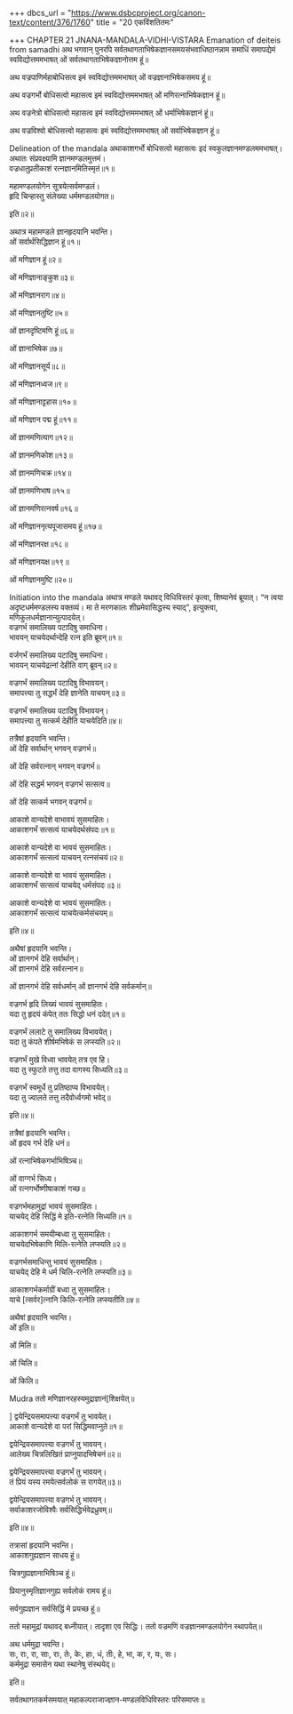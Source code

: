 +++
dbcs_url = "https://www.dsbcproject.org/canon-text/content/376/1760"
title = "20 एकविंशतितमः"

+++
CHAPTER 21
JNANA-MANDALA-VIDHI-VISTARA
Emanation of deiteis from samadhi
अथ भगवान् पुनरपि सर्वतथागताभिषेकज्ञानसमयसंभवाधिष्ठानन्नाम समाधिं समापद्येमं स्वविद्योत्तममभाषत् ओं सर्वतथागताभिषेकज्ञानोत्तम हूं॥

अथ वज्रपाणिर्महाबोधिसत्व इमं स्वविद्योत्तममभाषत् ओं वज्रज्ञानाभिषेकसमय हूं॥

अथ वज्रगर्भो बोधिसत्वो महासत्व इमं स्वविद्योत्तममभाषत् ओं मणिरत्नाभिषेकज्ञान हूं॥

अथ वज्रनेत्रो बोधिसत्वो महासत्व इमं स्वविद्योत्तममभाषत् ओं धर्माभिषेकज्ञानं हूं॥

अथ वज्रविश्वो बोधिसत्त्वो महासत्वः इमं स्वविद्योत्तममभाषत् ओं सर्वाभिषेकज्ञान हूं॥

Delineation of the mandala
अथाकाशगर्भो बोधिसत्वो महासत्वः इदं स्वकुलज्ञानमण्डलममभाषत्।  
अथातः संप्रवक्ष्यामि ज्ञानमण्डलमुत्तमं।  
वज्रधातुप्रतीकाशं रत्नज्ञानमितिस्मृतं॥१॥

महामण्डलयोगेन सूत्रयेत्सर्वमण्डलं।  
हृदि चिन्हास्तु संलेख्या धर्ममण्डलयोगत॥

इति॥२॥

अथात्र महामण्डले ज्ञानहृदयानि भवन्ति।  
ओं सर्वार्थसिद्धिज्ञान हूं॥१॥

ओं मणिज्ञान हूं॥२॥

ओं मणिज्ञानाङ्कुश॥३॥

ओं मणिज्ञानराग॥४॥

ओं मणिज्ञानतुष्टि॥५॥

ओं ज्ञानदृष्टिमणि हूं॥६॥

ओं ज्ञानाभिषेक॥७॥

ओं मणिज्ञानसूर्य॥८॥

ओं मणिज्ञानध्वज॥९॥

ओं मणिज्ञानाट्टहास॥१०॥

ओं मणिज्ञान पद्म हूं॥११॥

ओं ज्ञानमणित्याग॥१२॥

ओं ज्ञानमणिकोश॥१३॥

ओं ज्ञानमणिचक्र॥१४॥

ओं ज्ञानमणिभाष॥१५॥

ओं ज्ञानमणिरत्नवर्ष॥१६॥

ओं मणिज्ञाननृत्यपूजासमय हूं॥१७॥

ओं मणिज्ञानरक्ष॥१८॥

ओं मणिज्ञानयक्ष॥१९॥

ओं मणिज्ञानमुष्टि॥२०॥

Initiation into the mandala
अथात्र मण्डले यथावद् विधिविस्तरं कृत्वा, शिष्यानेवं ब्रूयात्। “न त्वया अदृष्टधर्ममण्डलस्य वक्तव्यं। मा ते मरणकालः शीघ्रमेवासिद्धस्य स्याद्”, इत्युक्त्वा, मणिकुलधर्मज्ञानान्युत्पादयेत्।  
वज्रगर्भ समालिख्य पटादिषु समाधिना।  
भावयन् याचयेदर्थान्देहि रत्न इति ब्रूवन्॥१॥

वर्जगर्भं समालिख्य पटादिषु समाधिना।  
भावयन् याचयेद्रत्नां देहीति वाग् ब्रूवन्॥२॥

वज्रगर्भं समालिख्य पटादिषु विभावयन्।  
समापत्त्या तु सद्धर्भं देहि ज्ञानेति याचयन्॥३॥

वज्रगर्भं समालिख्य पटादिषु विभावयन्।  
समापत्त्या तु सत्कर्म देहीति याचयेदिति॥४॥

तत्रैषां हृदयानि भवन्ति।  
ओं देहि सर्वार्थान् भगवन् वज्रगर्भ॥

ओं देहि सर्वरत्नान् भगवन् वज्रगर्भ॥

ओं देहि सद्धर्म भगवन् वज्रगर्भ सत्सत्व॥

ओं देहि सत्कर्म भगवन् वज्रगर्भ॥

आकाशे वान्यदेशे वाभावयं सुसमाहितः।  
आकाशगर्भं सत्सत्वं याचयेदर्थसंपदः॥१॥

आकाशे वान्यदेशे वा भावयं सुसमाहितः।  
आकाशगर्भं सत्सत्वं याचयन् रत्नसंचयं॥२॥

आकाशे वान्यदेशे वा भावयं सुसमाहितः।  
आकाशगर्भं सत्सत्वं याचयेद् धर्मसंपदः॥३॥

आकाशे वान्यदेशे वा भावयं सुसमाहितः।  
आकाशगर्भं सत्सत्वं याचयेत्कर्मसंचयम्॥

इति॥४॥

अथैषां हृदयानि भवन्ति।  
ओं ज्ञानगर्भ देहि सर्वार्थान्।  
ओं ज्ञानगर्भ देहि सर्वरत्नान॥

ओं ज्ञानगर्भ देहि सर्वधर्मान्
ओं ज्ञानगर्भ देहि सर्वकर्मान्॥

वज्रगर्भ हृदि लिख्यं भावयं सुसमाहितः।  
यदा तु हृदयं कंपेत् ततः सिद्धो धनं ददेत्॥१॥

वज्रगर्भं ललाटे तु समालिख्य विभावयेत्।  
यदा तु कंपते शीर्षमभिषेकं स लप्स्यति॥२॥

वज्रगर्भं मुखे विध्वा भावयेत् तत्र एव हि।  
यदा तु स्फुटते तत्तु तदा वागस्य सिध्यति॥३॥

वज्रगर्भं स्वमूर्धे तु प्रतिष्ठाप्य विभावयेत्।  
यदा तु ज्वालते तत्तु तदैवोर्ध्वगमो भवेद्॥

इति॥४॥

तत्रैषां हृदयानि भवन्ति।  
ओं हृदय गर्भ देहि धनं॥

ओं रत्नाभिषेकगर्भाभिषिञ्च॥

ओं वाग्गर्भ सिध्य।  
ओं रत्नगर्भोष्णीषाकाशं गच्छ॥

वज्रगर्भमहामुद्रां भावयं सुसमाहितः।  
याचयेद् देहि सिद्धिं मे इति-रत्नेति सिध्यति॥१॥

आकाशगर्भ समयीम्बध्वा तु सुसमाहितः।  
याचयेदभिषेकाणि मिलि-रत्नेति लप्स्यति॥२॥

वज्रगर्भसमाधिन्तु भावयं सुसमाहितः।  
याचयेद् देहि मे धर्म चिलि-रत्नेति लप्स्यति॥३॥

आकाशगर्भकर्माग्रीं बध्वा तु सुसमाहितः।  
याचे [त्सर्वर]त्नानि किलि-रत्नेति लप्स्यतीति॥४॥

अथैषां हृदयानि भवन्ति।  
ओं इलि॥

ओं मिलि॥

ओं चिलि॥

ओं किलि॥

Mudra
ततो मणिज्ञानरहस्यमुद्राज्ञानं[शिक्षयेत्॥

]
द्वयेन्द्रियसमापत्त्या वज्रगर्भं तु भावयेत्।  
आकाशे वान्यदेशे वा परां सिद्धिमवाप्नुते॥१॥

द्वयेन्द्रियसमापत्त्या वज्रगर्भं तु भावयन्।  
आलेख्य चित्रलिखितं प्राप्नुयादभिषेचनं॥२॥

द्वयेन्द्रियसमापत्त्या वज्रगर्भं तु भावयन्।  
तं प्रियं यस्य रमयेत्सर्वलोकं स रागयेत्॥३॥

द्वयेन्द्रियसमापत्त्या वज्रगर्भ तु भावयन्।  
सर्वाकाशरजोविश्वैः सर्वसिद्धिर्भवेद्रध्रुवम्॥

इति॥४॥

तत्रासां हृदयानि भवन्ति।  
आकाशगुह्यज्ञान साधय हूं॥

चित्रगुह्यज्ञानाभिषिञ्च हूं॥

प्रियानुस्मृतिज्ञानगुह्य सर्वलोकं रामय हूं॥

सर्वगुह्यज्ञान सर्वसिद्धिं मे प्रयच्छ हूं॥

ततो महामुद्रां यथावद् बध्नीयात्। तादृशा एव सिद्धिः। ततो वज्रमणिं वज्रज्ञानमण्डलयोगेन स्थापयेत्॥

अथ धर्ममुद्रा भवन्ति।  
सः, राः, रा, साः, राः, तेः, केः, हाः,
धं, तीः, हे, भा, क, र, यः, सः।  
कर्ममुद्रा समासेन यथा स्थानेषु संस्थयेद्॥

इति॥

सर्वतथागतकर्मसमयात् महाकल्पराजाज्ज्ञान-मण्डलविधिविस्तरः परिसमाप्तः॥

